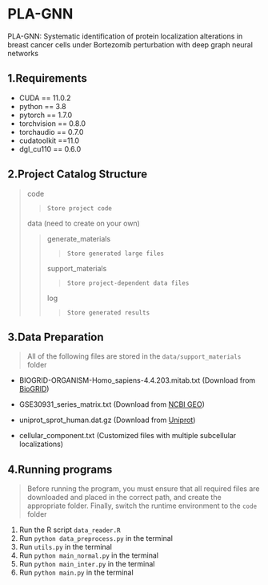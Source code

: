 # PLA-GNN

PLA-GNN: Systematic identification of protein localization alterations in breast cancer cells under Bortezomib perturbation with deep graph neural networks

## 1.Requirements

+ CUDA == 11.0.2
+ python == 3.8
+ pytorch == 1.7.0
+ torchvision == 0.8.0
+ torchaudio == 0.7.0
+ cudatoolkit ==11.0
+ dgl_cu110 == 0.6.0

## 2.Project Catalog Structure

> code
>
> > ```
> > Store project code
> > ```
>
> data (need to create on your own)
>
> >generate_materials
> >
> >> ```
> >> Store generated large files
> >> ```
> >
> >support_materials
> >
> >> ```
> >> Store project-dependent data files
> >> ```
> >
> >log
> >
> >> ```
> >> Store generated results
> >> ```

## 3.Data Preparation

> All of the following files are stored in the `data/support_materials` folder

+ BIOGRID-ORGANISM-Homo_sapiens-4.4.203.mitab.txt (Download from [BioGRID](https://downloads.thebiogrid.org/BioGRID/Release-Archive/))

+ GSE30931_series_matrix.txt (Download from [NCBI GEO](https://www.ncbi.nlm.nih.gov/geo/query/acc.cgi?acc=GSE30931))

+ uniprot_sprot_human.dat.gz (Download from [Uniprot](https://ftp.uniprot.org/pub/databases/uniprot/current_release/knowledgebase/taxonomic_divisions/))
+ cellular_component.txt (Customized files with multiple subcellular localizations)

## 4.Running programs

> Before running the program, you must ensure that all required files are downloaded and placed in the correct path, and create the appropriate folder. Finally, switch the runtime environment to the `code` folder

1. Run the R script `data_reader.R`
2. Run `python data_preprocess.py` in the terminal
3. Run `utils.py` in the terminal
4. Run `python main_normal.py` in the terminal
5. Run `python main_inter.py` in the terminal
6. Run `python main.py` in the terminal